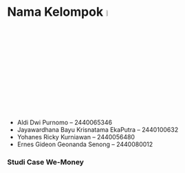 # Nama Kelompok <img src="https://github.com/JayaByu/Kawah-Ijen/blob/main/GithubRasset/kel.gif" width="6%">

- Aldi Dwi Purnomo – 2440065346
- Jayawardhana Bayu Krisnatama EkaPutra – 2440100632
- Yohanes Ricky Kurniawan – 2440056480
- Ernes Gideon Geonanda Senong – 2440080012

### Studi Case We-Money
